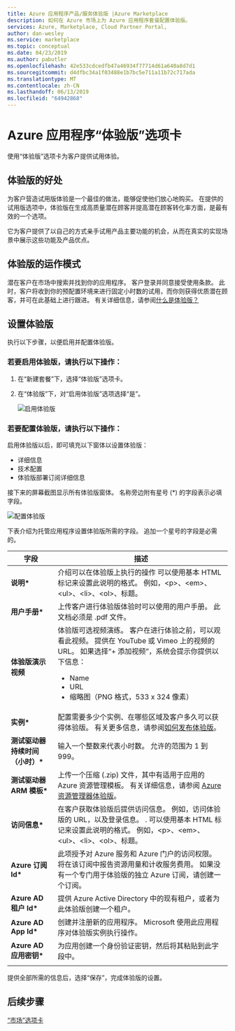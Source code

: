 ```yaml
---
title: Azure 应用程序产品/服务体验版 |Azure Marketplace
description: 如何在 Azure 市场上为 Azure 应用程序套餐配置体验版。
services: Azure, Marketplace, Cloud Partner Portal,
author: dan-wesley
ms.service: marketplace
ms.topic: conceptual
ms.date: 04/23/2019
ms.author: pabutler
ms.openlocfilehash: 42e533cdcedfb47a46934f77714d61a640a8d7d1
ms.sourcegitcommit: d4dfbc34a1f03488e1b7bc5e711a11b72c717ada
ms.translationtype: MT
ms.contentlocale: zh-CN
ms.lasthandoff: 06/13/2019
ms.locfileid: "64942868"
---
```

# <a name="azure-applications-test-drive-tab"></a>Azure 应用程序“体验版”选项卡

使用“体验版”选项卡为客户提供试用体验。

## <a name="test-drive-benefits"></a>体验版的好处

为客户营造试用版体验是一个最佳的做法，能够促使他们放心地购买。 在提供的试用版选项中，体验版在生成高质量潜在顾客并提高潜在顾客转化率方面，是最有效的一个选项。

它为客户提供了以自己的方式亲手试用产品主要功能的机会，从而在真实的实现场景中展示这些功能及产品优点。

## <a name="how-a-test-drive-works"></a>体验版的运作模式

潜在客户在市场中搜索并找到你的应用程序。 客户登录并同意接受使用条款。 此时，客户将收到你的预配置环境来进行固定小时数的试用，而你则获得优质潜在顾客，并可在此基础上进行跟进。 有关详细信息，请参阅[什么是体验版？](https://docs.microsoft.com/azure/marketplace/cloud-partner-portal/test-drive/what-is-test-drive)

## <a name="setting-up-a-test-drive"></a>设置体验版

执行以下步骤，以便启用并配置体验版。

### <a name="to-enable-a-test-drive"></a>若要启用体验版，请执行以下操作：

1. 在“新建套餐”下，选择“体验版”选项卡。  
2. 在“体验版”下，对“启用体验版”选项选择“是”。   

   ![启用体验版](./media/managed-app-enable-testdrive.png)

### <a name="to-configure-a-test-drive"></a>若要配置体验版，请执行以下操作：

启用体验版以后，即可填充以下窗体以设置体验版：
  
 - 详细信息
 - 技术配置
 - 体验版部署订阅详细信息

接下来的屏幕截图显示所有体验版窗体。 名称旁边附有星号 (*) 的字段表示必填字段。 

![配置体验版](./media/managed-app-configure-testdrive.png)

下表介绍为托管应用程序设置体验版所需的字段。  追加一个星号的字段是必需的。

|      字段         |  描述      |
|  ---------------   |  ---------------  |
| **说明\***  |  介绍可以在体验版上执行的操作 可以使用基本 HTML 标记来设置此说明的格式。 例如，&lt;p&gt;、&lt;em&gt;、&lt;ul&gt;、&lt;li&gt;、&lt;ol&gt;、标题。                |
| **用户手册\***  |  上传客户进行体验版体验时可以使用的用户手册。 此文档必须是 .pdf 文件。    |
| **体验版演示视频** |  体验版可选视频演练。 客户在进行体验之前，可以观看此视频。 提供在 YouTube 或 Vimeo 上的视频的 URL。 如果选择“+ 添加视频”，系统会提示你提供以下信息： <ul><li>Name</li><li>URL</li><li>缩略图（PNG 格式，533 x 324 像素）</li></ul>  |
| **实例\***      | 配置需要多少个实例、在哪些区域及客户多久可以获得体验版。 有关更多信息，请参阅[如何发布体验版](https://docs.microsoft.com/azure/marketplace/cloud-partner-portal/test-drive/azure-resource-manager-test-drive#how-to-publish-a-test-drive)。           |
| **测试驱动器持续时间 （小时）\*** | 输入一个整数来代表小时数。 允许的范围为 1 到 999。 |
| **测试驱动器 ARM 模板\***     | 上传一个压缩 (.zip) 文件，其中有适用于应用的 Azure 资源管理模板。 有关详细信息，请参阅 [Azure 资源管理器体验版](https://docs.microsoft.com/azure/marketplace/cloud-partner-portal/test-drive/azure-resource-manager-test-drive)。 |
| **访问信息\***          | 在客户获取体验版后提供访问信息。 例如，访问体验版的 URL，以及登录信息。 . 可以使用基本 HTML 标记来设置此说明的格式。 例如，&lt;p&gt;、&lt;em&gt;、&lt;ul&gt;、&lt;li&gt;、&lt;ol&gt;、标题。 |
| **Azure 订阅 Id\***       | 此项授予对 Azure 服务和 Azure 门户的访问权限。 将在该订阅中报告资源用量和计收服务费用。 如果没有一个专门用于体验版的独立 Azure 订阅，请创建一个订阅。  |
| **Azure AD 租户 Id\***          | 提供 Azure Active Directory 中的现有租户，或者为此体验版创建一个租户。  |
| **Azure AD App Id\***             | 创建并注册新的应用程序。 Microsoft 使用此应用程序对体验版实例执行操作。  |
| **Azure AD 应用密钥\***            | 为应用创建一个身份验证密钥，然后将其粘贴到此字段中。   |
|  |  |

提供全部所需的信息后，选择“保存”，完成体验版的设置。 


## <a name="next-steps"></a>后续步骤

[“市场”选项卡](./cpp-marketplace-tab.md)
